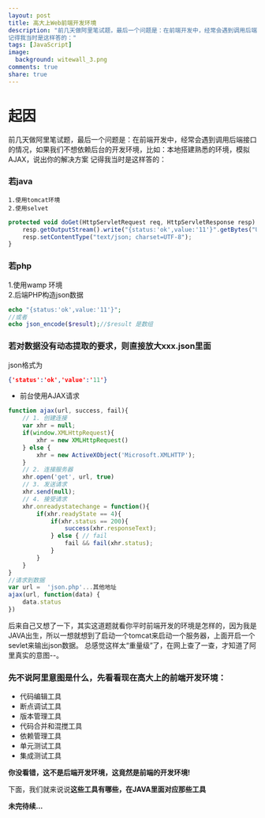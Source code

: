```yaml
---
layout: post
title: 高大上Web前端开发环境
description: "前几天做阿里笔试题，最后一个问题是：在前端开发中，经常会遇到调用后端接口的情况，如果我们不想依赖后台的开发环境，比如：本地搭建熟悉的环境，模拟AJAX，说出你的解决方案
记得我当时是这样答的："
tags: [JavaScript]
image:
  background: witewall_3.png
comments: true
share: true
---
```

# 起因

前几天做阿里笔试题，最后一个问题是：在前端开发中，经常会遇到调用后端接口的情况，如果我们不想依赖后台的开发环境，比如：本地搭建熟悉的环境，模拟AJAX，说出你的解决方案
记得我当时是这样答的：

<!--more-->

### 若java

	1.使用tomcat环境
	2.使用selvet

```js
protected void doGet(HttpServletRequest req, HttpServletResponse resp) throws ServletException, IOException {
	resp.getOutputStream().write("{status:'ok',value:'11'}".getBytes("UTF-8"));
	resp.setContentType("text/json; charset=UTF-8");
}
```

### 若php

1.使用wamp 环境   
2.后端PHP构造json数据

```php
echo "{status:'ok',value:'11'}";
//或者
echo json_encode($result);//$result 是数组
```


### 若对数据没有动态提取的要求，则直接放大xxx.json里面

json格式为

```json
{'status':'ok','value':'11'}
```

* 前台使用AJAX请求

```js
function ajax(url, success, fail){
    // 1. 创建连接
    var xhr = null;
    if(window.XMLHttpRequest){
        xhr = new XMLHttpRequest()
    } else {
        xhr = new ActiveXObject('Microsoft.XMLHTTP');
    }
    // 2. 连接服务器
    xhr.open('get', url, true)
    // 3. 发送请求
    xhr.send(null);
    // 4. 接受请求
    xhr.onreadystatechange = function(){
        if(xhr.readyState == 4){
            if(xhr.status == 200){
                success(xhr.responseText);
            } else { // fail
                fail && fail(xhr.status);
            }
        }
    }
}
//请求到数据
var url =  'json.php'...其他地址
ajax(url, function(data) {
    data.status
})
```

后来自己又想了一下，其实这道题就看你平时前端开发的环境是怎样的，因为我是JAVA出生，所以一想就想到了启动一个tomcat来启动一个服务器，上面开启一个sevlet来输出json数据。
总感觉这样太“重量级”了，在网上查了一查，才知道了阿里真实的意图--。

### 先不说阿里意图是什么，先看看现在高大上的前端开发环境：

* 代码编辑工具
* 断点调试工具
* 版本管理工具
* 代码合并和混搅工具
* 依赖管理工具
* 单元测试工具
* 集成测试工具

<strong>你没看错，这不是后端开发环境，这竟然是前端的开发环境!</strong>

下面，我们就来说说<strong>这些工具有哪些，在JAVA里面对应那些工具</strong>

<!--
##代码编辑工具：Sublime Text、WebStrom、HBuilder

<figure>
	<img src="images/2014-8-29-web-development-process/1.jpg" alt=""></a>
	<figcaption>Sublime Text被称为是最性感的代码编辑器，很多插件，体积也很小</figcaption>
</figure>

<figure>
	<img src="images/2014-8-29-web-development-process/2.jpg" alt=""></a>
	<figcaption>HBuilder是国产的一款基于eclipse的IDE，专门编写HTML5/CSS3/JavaScript等</figcaption>
</figure>

<figure>
	<img src="images/2014-8-29-web-development-process/3.jpg" alt=""></a>
	<figcaption>WebStorm，一款非常流行的IDE，可以看这个方法在哪一个浏览器兼容，拥有众多插件</figcaption>
</figure>


## 断点调试工具： FireBug, chrome Debug

<figure>
	<img src="images/2014-8-29-web-development-process/1.jpg" alt=""></a>
	<figcaption>Sublime Text被称为是最性感的代码编辑器，很多插件，体积也很小</figcaption>
</figure>

<figure>
	<img src="images/2014-8-29-web-development-process/2.jpg" alt=""></a>
	<figcaption>HBuilder是国产的一款基于eclipse的IDE，专门编写HTML5/CSS3/JavaScript等</figcaption>
</figure>

## 版本管理工具：Git

<figure>
	<img src="images/2014-8-29-web-development-process/1.jpg" alt=""></a>
	<figcaption>Sublime Text被称为是最性感的代码编辑器，很多插件，体积也很小</figcaption>
</figure>

## 代码合并和混搅工具：Grunt(基于NodeJS)

<figure>
	<img src="images/2014-8-29-web-development-process/1.jpg" alt=""></a>
	<figcaption>Sublime Text被称为是最性感的代码编辑器，很多插件，体积也很小</figcaption>
</figure>

## 依赖管理工具：bower(基于NodeJS)

<figure>
	<img src="images/2014-8-29-web-development-process/1.jpg" alt=""></a>
	<figcaption>Sublime Text被称为是最性感的代码编辑器，很多插件，体积也很小</figcaption>
</figure>

## 单元测试工具：jasmine(基于NodeJS)

<figure>
	<img src="images/2014-8-29-web-development-process/1.jpg" alt=""></a>
	<figcaption>Sublime Text被称为是最性感的代码编辑器，很多插件，体积也很小</figcaption>
</figure>

## 单元测试工具：jasmine(基于NodeJS)Karma自动化完成单元测试

<figure>
	<img src="images/2014-8-29-web-development-process/1.jpg" alt=""></a>
	<figcaption>Sublime Text被称为是最性感的代码编辑器，很多插件，体积也很小</figcaption>
</figure>
-->
<strong>未完待续...</strong>